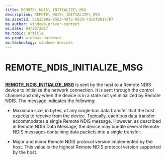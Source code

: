 ```yaml
---
title: REMOTE\_NDIS\_INITIALIZE\_MSG
description: REMOTE\_NDIS\_INITIALIZE\_MSG
ms.assetid: bc63390a-85b3-4df2-953d-7dc9fb01a787
ms.author: windows-driver-content
ms.date: 04/20/2017
ms.topic: article
ms.prod: windows-hardware
ms.technology: windows-devices
---
```


# REMOTE\_NDIS\_INITIALIZE\_MSG


## <a href="" id="ddk-remote-ndis-initialize-msg-ng"></a>


[**REMOTE\_NDIS\_INITIALIZE\_MSG**](https://msdn.microsoft.com/library/windows/hardware/ff570624) is sent by the host to a Remote NDIS device to initialize the network connection. It is sent through the control channel and only when the device is in a state not yet initialized by Remote NDIS. The message indicates the following:

-   Maximum size, in bytes, of any single bus data transfer that the host expects to receive from the device. Typically, each bus data transfer accommodates a single Remote NDIS message. However, as described in Remote NDIS Data Message, the device may bundle several Remote NDIS messages containing data packets into a single transfer.

-   Major and minor Remote NDIS protocol version implemented by the host. This value is the highest Remote NDIS protocol version supported by the host.

 

 





